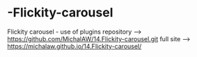 # -Flickity-carousel
 Flickity carousel - use of plugins
repository --> https://github.com/MichalAW/14.Flickity-carousel.git
full site --> https://michalaw.github.io/14.Flickity-carousel/

